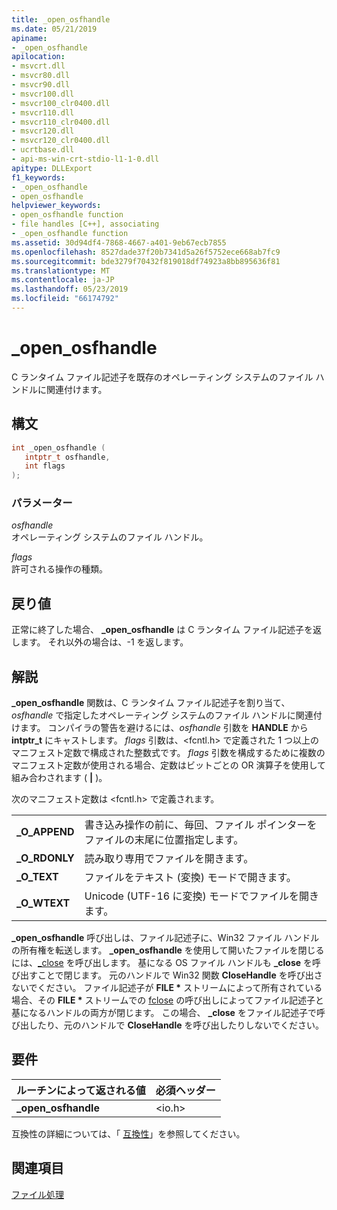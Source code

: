 ```yaml
---
title: _open_osfhandle
ms.date: 05/21/2019
apiname:
- _open_osfhandle
apilocation:
- msvcrt.dll
- msvcr80.dll
- msvcr90.dll
- msvcr100.dll
- msvcr100_clr0400.dll
- msvcr110.dll
- msvcr110_clr0400.dll
- msvcr120.dll
- msvcr120_clr0400.dll
- ucrtbase.dll
- api-ms-win-crt-stdio-l1-1-0.dll
apitype: DLLExport
f1_keywords:
- _open_osfhandle
- open_osfhandle
helpviewer_keywords:
- open_osfhandle function
- file handles [C++], associating
- _open_osfhandle function
ms.assetid: 30d94df4-7868-4667-a401-9eb67ecb7855
ms.openlocfilehash: 8527dade37f20b7341d5a26f5752ece668ab7fc9
ms.sourcegitcommit: bde3279f70432f819018df74923a8bb895636f81
ms.translationtype: MT
ms.contentlocale: ja-JP
ms.lasthandoff: 05/23/2019
ms.locfileid: "66174792"
---
```

# <a name="openosfhandle"></a>_open_osfhandle

C ランタイム ファイル記述子を既存のオペレーティング システムのファイル ハンドルに関連付けます。

## <a name="syntax"></a>構文

```cpp
int _open_osfhandle (
   intptr_t osfhandle,
   int flags
);
```

### <a name="parameters"></a>パラメーター

*osfhandle*<br/>
オペレーティング システムのファイル ハンドル。

*flags*<br/>
許可される操作の種類。

## <a name="return-value"></a>戻り値

正常に終了した場合、 **_open_osfhandle** は C ランタイム ファイル記述子を返します。 それ以外の場合は、-1 を返します。

## <a name="remarks"></a>解説

**_open_osfhandle** 関数は、C ランタイム ファイル記述子を割り当て、*osfhandle* で指定したオペレーティング システムのファイル ハンドルに関連付けます。 コンパイラの警告を避けるには、*osfhandle* 引数を **HANDLE** から **intptr_t** にキャストします。 *flags* 引数は、\<fcntl.h> で定義された 1 つ以上のマニフェスト定数で構成された整数式です。 *flags* 引数を構成するために複数のマニフェスト定数が使用される場合、定数はビットごとの OR 演算子を使用して組み合わされます ( **&#124;** )。

次のマニフェスト定数は \<fcntl.h> で定義されます。

|||
|-|-|
| **\_O\_APPEND** | 書き込み操作の前に、毎回、ファイル ポインターをファイルの末尾に位置指定します。 |
| **\_O\_RDONLY** | 読み取り専用でファイルを開きます。 |
| **\_O\_TEXT** | ファイルをテキスト (変換) モードで開きます。 |
| **\_O\_WTEXT** | Unicode (UTF-16 に変換) モードでファイルを開きます。 |

**_open_osfhandle** 呼び出しは、ファイル記述子に、Win32 ファイル ハンドルの所有権を転送します。 **_open_osfhandle** を使用して開いたファイルを閉じるには、[\_close](close.md) を呼び出します。 基になる OS ファイル ハンドルも **_close** を呼び出すことで閉じます。 元のハンドルで Win32 関数 **CloseHandle** を呼び出さないでください。 ファイル記述子が **FILE &#42;** ストリームによって所有されている場合、その **FILE &#42;** ストリームでの [fclose](fclose-fcloseall.md) の呼び出しによってファイル記述子と基になるハンドルの両方が閉じます。 この場合、 **_close** をファイル記述子で呼び出したり、元のハンドルで **CloseHandle** を呼び出したりしないでください。

## <a name="requirements"></a>要件

|ルーチンによって返される値|必須ヘッダー|
|-------------|---------------------|
|**_open_osfhandle**|\<io.h>|

互換性の詳細については、「 [互換性](../../c-runtime-library/compatibility.md)」を参照してください。

## <a name="see-also"></a>関連項目

[ファイル処理](../../c-runtime-library/file-handling.md)<br/>
